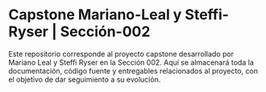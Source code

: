 # Capstone Mariano-Leal y Steffi-Ryser | Sección-002
Este repositorio corresponde al proyecto capstone desarrollado por Mariano Leal y Steffi Ryser en la Sección 002. Aquí se almacenará toda la documentación, código fuente y entregables relacionados al proyecto, con el objetivo de dar seguimiento a su evolución.
